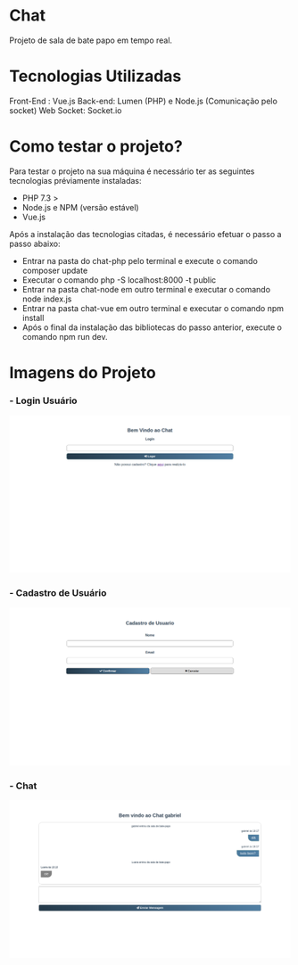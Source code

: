# Chat
Projeto de sala de bate papo em tempo real.

# Tecnologias Utilizadas

Front-End : Vue.js
Back-end: Lumen (PHP) e Node.js (Comunicação pelo socket)
Web Socket: Socket.io

# Como testar o projeto?

Para testar o projeto na sua máquina é necessário ter as seguintes tecnologias préviamente instaladas:
  - PHP 7.3 > 
  - Node.js e NPM (versão estável)
  - Vue.js
  
Após a instalação das tecnologias citadas, é necessário efetuar o passo a passo abaixo:

  - Entrar na pasta do chat-php pelo terminal e execute o comando composer update
  - Executar o comando php -S localhost:8000 -t public
  - Entrar na pasta chat-node em outro terminal e executar o comando node index.js
  - Entrar na pasta chat-vue em outro terminal e executar o comando npm install
  - Após o final da instalação das bibliotecas do passo anterior, execute o comando npm run dev.
  
# Imagens do Projeto
### - Login Usuário
![Login](https://raw.githubusercontent.com/GabrielRosaNunes/chat/master/autenticacao.png)
### - Cadastro de Usuário
![Cadastro](https://raw.githubusercontent.com/GabrielRosaNunes/chat/master/cadastro.png)
### - Chat
![Chat](https://raw.githubusercontent.com/GabrielRosaNunes/chat/master/chat.png)
